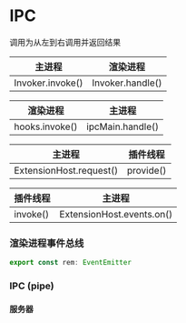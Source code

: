 # IPC

调用为从左到右调用并返回结果

| 主进程              | 渲染进程             |
| ---------------- | ---------------- |
| Invoker.invoke() | Invoker.handle() |

| 渲染进程         | 主进程              |
| ------------ | ---------------- |
| hooks.invoke() | ipcMain.handle() |

| 主进程                     | 插件线程      |
| ----------------------- | --------- |
| ExtensionHost.request() | provide() |

| 插件线程     | 主进程                       |
| -------- | ------------------------- |
| invoke() | ExtensionHost.events.on() |





### 渲染进程事件总线

```ts
export const rem: EventEmitter
```





### IPC (pipe)



#### 服务器

```ts
```

